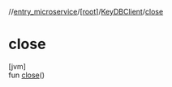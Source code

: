 //[entry_microservice](../../../index.md)/[[root]](../index.md)/[KeyDBClient](index.md)/[close](close.md)

# close

[jvm]\
fun [close](close.md)()